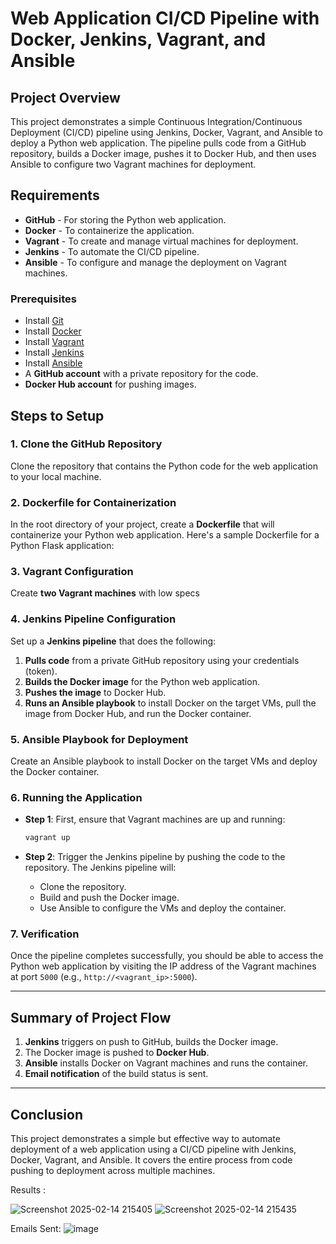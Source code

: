 
# Web Application CI/CD Pipeline with Docker, Jenkins, Vagrant, and Ansible

## Project Overview
This project demonstrates a simple Continuous Integration/Continuous Deployment (CI/CD) pipeline using Jenkins, Docker, Vagrant, and Ansible to deploy a Python web application. The pipeline pulls code from a GitHub repository, builds a Docker image, pushes it to Docker Hub, and then uses Ansible to configure two Vagrant machines for deployment.

## Requirements

- **GitHub** - For storing the Python web application.
- **Docker** - To containerize the application.
- **Vagrant** - To create and manage virtual machines for deployment.
- **Jenkins** - To automate the CI/CD pipeline.
- **Ansible** - To configure and manage the deployment on Vagrant machines.

### Prerequisites
- Install [Git](https://git-scm.com/)
- Install [Docker](https://docs.docker.com/get-docker/)
- Install [Vagrant](https://www.vagrantup.com/)
- Install [Jenkins](https://www.jenkins.io/download/)
- Install [Ansible](https://www.ansible.com/)
- A **GitHub account** with a private repository for the code.
- **Docker Hub account** for pushing images.

## Steps to Setup

### 1. Clone the GitHub Repository

Clone the repository that contains the Python code for the web application to your local machine.


### 2. Dockerfile for Containerization

In the root directory of your project, create a **Dockerfile** that will containerize your Python web application. Here's a sample Dockerfile for a Python Flask application:



### 3. Vagrant Configuration

Create **two Vagrant machines** with low specs 

### 4. Jenkins Pipeline Configuration

Set up a **Jenkins pipeline** that does the following:

1. **Pulls code** from a private GitHub repository using your credentials (token).
2. **Builds the Docker image** for the Python web application.
3. **Pushes the image** to Docker Hub.
4. **Runs an Ansible playbook** to install Docker on the target VMs, pull the image from Docker Hub, and run the Docker container.


### 5. Ansible Playbook for Deployment

Create an Ansible playbook to install Docker on the target VMs and deploy the Docker container. 

### 6. Running the Application

- **Step 1**: First, ensure that Vagrant machines are up and running:
  ```bash
  vagrant up
  ```

- **Step 2**: Trigger the Jenkins pipeline by pushing the code to the repository. The Jenkins pipeline will:
  - Clone the repository.
  - Build and push the Docker image.
  - Use Ansible to configure the VMs and deploy the container.

### 7. Verification

Once the pipeline completes successfully, you should be able to access the Python web application by visiting the IP address of the Vagrant machines at port `5000` (e.g., `http://<vagrant_ip>:5000`).

---

## Summary of Project Flow

1. **Jenkins** triggers on push to GitHub, builds the Docker image.
2. The Docker image is pushed to **Docker Hub**.
3. **Ansible** installs Docker on Vagrant machines and runs the container.
4. **Email notification** of the build status is sent.

---

## Conclusion

This project demonstrates a simple but effective way to automate deployment of a web application using a CI/CD pipeline with Jenkins, Docker, Vagrant, and Ansible. It covers the entire process from code pushing to deployment across multiple machines.



Results :

![Screenshot 2025-02-14 215405](https://github.com/user-attachments/assets/7fecbccc-2192-4a91-bb69-0c7fbcd38ec4)
![Screenshot 2025-02-14 215435](https://github.com/user-attachments/assets/6d1013ea-126d-4c68-9f26-6c1be4202475)

Emails Sent: 
![image](https://github.com/user-attachments/assets/b85dea12-bab2-4e2f-a828-1e0356ed9aa5)




